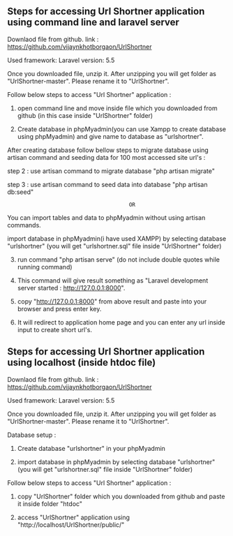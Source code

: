 

Steps for accessing Url Shortner application using command line and laravel server
--------------------------------------------------------------------------------------

Downlaod file from github. link : https://github.com/vijaynkhotborgaon/UrlShortner

Used framework: Laravel
version: 5.5

Once you downloaded file, unzip it. After unzipping you will get folder as "UrlShortner-master". Please rename it to "UrlShortner".

   
Follow below steps to access "Url Shortner" application :

1. open command line and move inside file which you downloaded from github (in this case inside "UrlShortner" folder)


3. Create database in phpMyadmin(you can use Xampp to create database using phpMyadmin) and give name to database as "urlshortner".

  After creating database follow bellow steps to migrate database using artisan command and seeding data for 100 most accessed site    url's :

   step 2 : use artisan command to migrate database "php artisan migrate"
   
   step 3 : use artisan command to seed data into database "php artisan db:seed"

                                           OR
                                           
   You can import tables and data to phpMyadmin without using artisan commands.
   
   import database in phpMyadmin(i have used XAMPP) by selecting database "urlshortner" (you will get "urlshortner.sql" file inside "UrlShortner" folder)
   
   
3. run command "php artisan serve" (do not include double quotes while running command)

4. This command will give result something as "Laravel development server started : <http://127.0.0.1:8000>".

5. copy "http://127.0.0.1:8000" from above result and paste into your browser and press enter key.

6. It will redirect to application home page and you can enter any url inside input to create short url's.




Steps for accessing Url Shortner application using localhost (inside htdoc file)
---------------------------------------------------------------------------------------------

Downlaod file from github. link : https://github.com/vijaynkhotborgaon/UrlShortner

Used framework: Laravel version: 5.5

Once you downloaded file, unzip it. After unzipping you will get folder as "UrlShortner-master". Please rename it to "UrlShortner".

Database setup :

1. Create database "urlshortner" in your phpMyadmin

2. import database in phpMyadmin by selecting database "urlshortner" (you will get "urlshortner.sql" file inside "UrlShortner" folder)



Follow below steps to access "Url Shortner" application :

1. copy "UrlShortner" folder which you downloaded from github and paste it inside folder "htdoc"

2. access "UrlShortner" application using "http://localhost/UrlShortner/public/"

